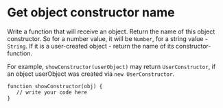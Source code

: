 # Get object constructor name
 Write a function that will receive an object. Return the name of this object constructor. So for a number value, it will be `Number`, for a string value - `String`. If it is a user-created object - return the name of its constructor-function.

For example, `showConstructor(userObject)` may return `UserConstructor`, if an object userObject was created via `new UserConstructor`.

```
function showConstructor(obj) {
   // write your code here
}
```
